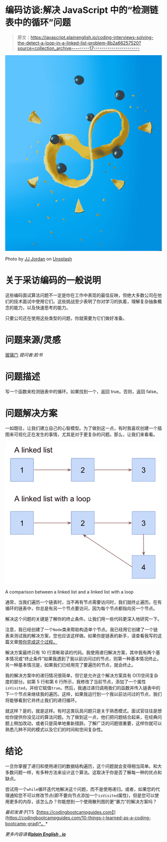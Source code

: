 # 编码访谈:解决 JavaScript 中的“检测链表中的循环”问题

> 原文：<https://javascript.plainenglish.io/coding-interviews-solving-the-detect-a-loop-in-a-linked-list-problem-8b2a66257520?source=collection_archive---------17----------------------->

![](img/3763914f16ff65a9e8ff1447940453f5.png)

Photo by [JJ Jordan](https://unsplash.com/@simplestory?utm_source=medium&utm_medium=referral) on [Unsplash](https://unsplash.com?utm_source=medium&utm_medium=referral)

# 关于采访编码的一般说明

这些编码面试算法问题不一定是你在工作中表现的最佳反映，但绝大多数公司在他们的技术面试中使用它们。这些挑战至少表明了你对学习的执着，理解复杂抽象概念的能力，以及快速思考的能力。

只要公司还在使用这些类型的问题，你就需要为它们做好准备。

# 问题来源/灵感

[玻璃门](https://www.glassdoor.com/Interview/1-Binary-tree-traversal-2-Linked-list-loop-detection-QTN_4571226.htm)
*提问者:脸书*

# 问题描述

写一个函数来检测链表中的循环。如果找到一个，返回 true。否则，返回 false。

# 问题解决方案

一如既往，让我们建立自己的心智模型。为了做到这一点，有时我喜欢创建一个插图来可视化正在发生的事情，尤其是对于更复杂的问题。那么，让我们来看看。

![](img/c59c9d952769e9ba85651a3417cdee66.png)

A comparison between a linked list and a linked list with a loop

通常，当我们遍历一个链表时，当不再有节点需要访问时，我们就终止遍历。在有循环的链表中，你总是有另一个节点要访问，因为每个节点都指向另一个节点。

解决这个问题的关键是了解你的终止条件。让我们用一些代码更深入地研究一下。

注意，我已经创建了一个`Node`类来帮助构造单个节点。我已经用它创建了一个链表来测试我的解决方案，您也应该这样做。如果你是链表的新手，请查看我写的这篇文章[带你完成这个过程。](https://mjstromberg.medium.com/how-to-build-a-linked-list-in-javascript-985543952a5a)

解决方案最终只有 10 行清晰易读的代码。我使用递归解决方案，其中我有两个基本情况或“终止条件”如果我遇到了我以前访问过的节点，则第一种基本情况终止。另一种基本情况是，如果我们已经用完了要遍历的节点，就会终止。

我的解决方案中的递归情况很简单，但它是允许这个解决方案具有 O(1)空间复杂度的部分。如第 5 行和第 6 行所示，我修改了当前节点，添加了一个属性`isVisited`，并给它赋值`true`。然后，我通过递归调用我们的函数并传入链表中的下一个节点来继续我的遍历。这样，如果我运行到一个我以前访问过的节点，我们将能够看到它并终止我们的递归循环。

就这样？是的，就是这样。有时这类玩具问题只是关于熟悉模式。面试官往往是想给你提供你没见过的算法问题。为了做到这一点，他们把问题结合起来，在经典问题上稍加改动，或者只是简单地重新措辞。了解广泛的问题很重要，这样你就可以熟悉几种不同的模式以及它们的时间和空间复杂性。

# 结论

一旦你掌握了递归和使用递归的数据结构遍历，这个问题就会变得相当简单。和大多数问题一样，有多种方法来设计这个算法。这取决于你是否了解每一种的优点和缺点。

尝试用一个`while`循环迭代地解决这个问题，而不是使用递归。或者，如果您的代理通知您不可以修改节点(即不要向节点添加一个`isVisited`属性)，但是您可以使用更多的内存，该怎么办？你能想到一个使用散列图的更“暴力”的解决方案吗？

*最初发表于*[T5【https://codingbootcampguides.com】](https://codingbootcampguides.com/10-things-i-learned-as-a-coding-bootcamp-grad)*。*

*更多内容请看*[***plain English . io***](http://plainenglish.io)